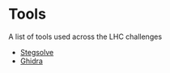 # Tools

A list of tools used across the LHC challenges

* [Stegsolve][1]
* [Ghidra][2]


[1]:./stegsolve.jar
[2]:https://ghidra-sre.org/